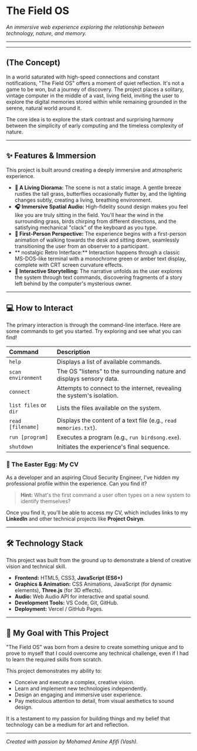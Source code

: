 # The Field OS

*An immersive web experience exploring the relationship between technology, nature, and memory.*



---


---

## (The Concept)

In a world saturated with high-speed connections and constant notifications, "The Field OS" offers a moment of quiet reflection. It's not a game to be won, but a journey of discovery. The project places a solitary, vintage computer in the middle of a vast, living field, inviting the user to explore the digital memories stored within while remaining grounded in the serene, natural world around it.

The core idea is to explore the stark contrast and surprising harmony between the simplicity of early computing and the timeless complexity of nature.

---

## ✨ Features & Immersion

This project is built around creating a deeply immersive and atmospheric experience.

*   **🌳 A Living Diorama:** The scene is not a static image. A gentle breeze rustles the tall grass, butterflies occasionally flutter by, and the lighting changes subtly, creating a living, breathing environment.
*   **🎧 Immersive Spatial Audio:** High-fidelity sound design makes you feel like you are truly sitting in the field. You'll hear the wind in the surrounding grass, birds chirping from different directions, and the satisfying mechanical "clack" of the keyboard as you type.
*   **🚶 First-Person Perspective:** The experience begins with a first-person animation of walking towards the desk and sitting down, seamlessly transitioning the user from an observer to a participant.
*   ** nostalgic Retro Interface:** Interaction happens through a classic MS-DOS-like terminal with a monochrome green or amber text display, complete with CRT screen curvature effects.
*   **📖 Interactive Storytelling:** The narrative unfolds as the user explores the system through text commands, discovering fragments of a story left behind by the computer's mysterious owner.

---

## 💻 How to Interact

The primary interaction is through the command-line interface. Here are some commands to get you started. Try exploring and see what you can find!

| Command | Description |
| :--- | :--- |
| `help` | Displays a list of available commands. |
| `scan environment` | The OS "listens" to the surrounding nature and displays sensory data. |
| `connect` | Attempts to connect to the internet, revealing the system's isolation. |
| `list files` or `dir` | Lists the files available on the system. |
| `read [filename]` | Displays the content of a text file (e.g., `read memories.txt`). |
| `run [program]` | Executes a program (e.g., `run birdsong.exe`). |
| `shutdown` | Initiates the experience's final sequence. |

### 🤫 The Easter Egg: My CV

As a developer and an aspiring Cloud Security Engineer, I've hidden my professional profile within the experience. Can you find it?

> **Hint:** What's the first command a user often types on a new system to identify themselves?

Once you find it, you'll be able to access my CV, which includes links to my **LinkedIn** and other technical projects like **Project Osiryn**.

---

## 🛠️ Technology Stack

This project was built from the ground up to demonstrate a blend of creative vision and technical skill.

*   **Frontend:** HTML5, CSS3, **JavaScript (ES6+)**
*   **Graphics & Animation:** CSS Animations, JavaScript (for dynamic elements), **Three.js** (for 3D effects).
*   **Audio:** Web Audio API for interactive and spatial sound.
*   **Development Tools:** VS Code, Git, GitHub.
*   **Deployment:** Vercel / GitHub Pages.

---

## 🚀 My Goal with This Project

"The Field OS" was born from a desire to create something unique and to prove to myself that I could overcome any technical challenge, even if I had to learn the required skills from scratch.

This project demonstrates my ability to:
-   Conceive and execute a complex, creative vision.
-   Learn and implement new technologies independently.
-   Design an engaging and immersive user experience.
-   Pay meticulous attention to detail, from visual aesthetics to sound design.

It is a testament to my passion for building things and my belief that technology can be a medium for art and reflection.

---
*Created with passion by Mohamed Amine Afifi (Vash).*
